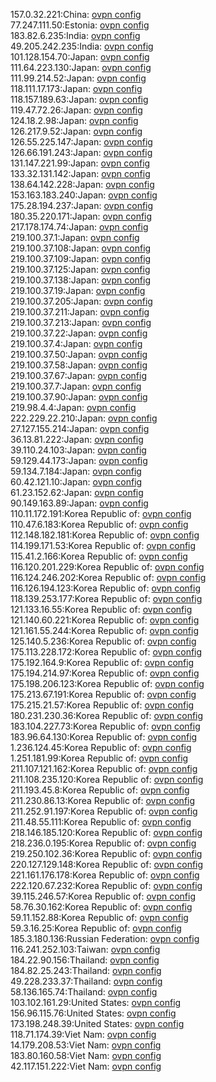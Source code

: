 157.0.32.221:China: [ovpn config](vpn/157_0_32_221.ovpn)  
77.247.111.50:Estonia: [ovpn config](vpn/77_247_111_50.ovpn)  
183.82.6.235:India: [ovpn config](vpn/183_82_6_235.ovpn)  
49.205.242.235:India: [ovpn config](vpn/49_205_242_235.ovpn)  
101.128.154.70:Japan: [ovpn config](vpn/101_128_154_70.ovpn)  
111.64.223.130:Japan: [ovpn config](vpn/111_64_223_130.ovpn)  
111.99.214.52:Japan: [ovpn config](vpn/111_99_214_52.ovpn)  
118.111.17.173:Japan: [ovpn config](vpn/118_111_17_173.ovpn)  
118.157.189.63:Japan: [ovpn config](vpn/118_157_189_63.ovpn)  
119.47.72.26:Japan: [ovpn config](vpn/119_47_72_26.ovpn)  
124.18.2.98:Japan: [ovpn config](vpn/124_18_2_98.ovpn)  
126.217.9.52:Japan: [ovpn config](vpn/126_217_9_52.ovpn)  
126.55.225.147:Japan: [ovpn config](vpn/126_55_225_147.ovpn)  
126.66.191.243:Japan: [ovpn config](vpn/126_66_191_243.ovpn)  
131.147.221.99:Japan: [ovpn config](vpn/131_147_221_99.ovpn)  
133.32.131.142:Japan: [ovpn config](vpn/133_32_131_142.ovpn)  
138.64.142.228:Japan: [ovpn config](vpn/138_64_142_228.ovpn)  
153.163.183.240:Japan: [ovpn config](vpn/153_163_183_240.ovpn)  
175.28.194.237:Japan: [ovpn config](vpn/175_28_194_237.ovpn)  
180.35.220.171:Japan: [ovpn config](vpn/180_35_220_171.ovpn)  
217.178.174.74:Japan: [ovpn config](vpn/217_178_174_74.ovpn)  
219.100.37.1:Japan: [ovpn config](vpn/219_100_37_1.ovpn)  
219.100.37.108:Japan: [ovpn config](vpn/219_100_37_108.ovpn)  
219.100.37.109:Japan: [ovpn config](vpn/219_100_37_109.ovpn)  
219.100.37.125:Japan: [ovpn config](vpn/219_100_37_125.ovpn)  
219.100.37.138:Japan: [ovpn config](vpn/219_100_37_138.ovpn)  
219.100.37.19:Japan: [ovpn config](vpn/219_100_37_19.ovpn)  
219.100.37.205:Japan: [ovpn config](vpn/219_100_37_205.ovpn)  
219.100.37.211:Japan: [ovpn config](vpn/219_100_37_211.ovpn)  
219.100.37.213:Japan: [ovpn config](vpn/219_100_37_213.ovpn)  
219.100.37.22:Japan: [ovpn config](vpn/219_100_37_22.ovpn)  
219.100.37.4:Japan: [ovpn config](vpn/219_100_37_4.ovpn)  
219.100.37.50:Japan: [ovpn config](vpn/219_100_37_50.ovpn)  
219.100.37.58:Japan: [ovpn config](vpn/219_100_37_58.ovpn)  
219.100.37.67:Japan: [ovpn config](vpn/219_100_37_67.ovpn)  
219.100.37.7:Japan: [ovpn config](vpn/219_100_37_7.ovpn)  
219.100.37.90:Japan: [ovpn config](vpn/219_100_37_90.ovpn)  
219.98.4.4:Japan: [ovpn config](vpn/219_98_4_4.ovpn)  
222.229.22.210:Japan: [ovpn config](vpn/222_229_22_210.ovpn)  
27.127.155.214:Japan: [ovpn config](vpn/27_127_155_214.ovpn)  
36.13.81.222:Japan: [ovpn config](vpn/36_13_81_222.ovpn)  
39.110.24.103:Japan: [ovpn config](vpn/39_110_24_103.ovpn)  
59.129.44.173:Japan: [ovpn config](vpn/59_129_44_173.ovpn)  
59.134.7.184:Japan: [ovpn config](vpn/59_134_7_184.ovpn)  
60.42.121.10:Japan: [ovpn config](vpn/60_42_121_10.ovpn)  
61.23.152.62:Japan: [ovpn config](vpn/61_23_152_62.ovpn)  
90.149.163.89:Japan: [ovpn config](vpn/90_149_163_89.ovpn)  
110.11.172.191:Korea Republic of: [ovpn config](vpn/110_11_172_191.ovpn)  
110.47.6.183:Korea Republic of: [ovpn config](vpn/110_47_6_183.ovpn)  
112.148.182.181:Korea Republic of: [ovpn config](vpn/112_148_182_181.ovpn)  
114.199.171.53:Korea Republic of: [ovpn config](vpn/114_199_171_53.ovpn)  
115.41.2.166:Korea Republic of: [ovpn config](vpn/115_41_2_166.ovpn)  
116.120.201.229:Korea Republic of: [ovpn config](vpn/116_120_201_229.ovpn)  
116.124.246.202:Korea Republic of: [ovpn config](vpn/116_124_246_202.ovpn)  
116.126.194.123:Korea Republic of: [ovpn config](vpn/116_126_194_123.ovpn)  
118.139.253.177:Korea Republic of: [ovpn config](vpn/118_139_253_177.ovpn)  
121.133.16.55:Korea Republic of: [ovpn config](vpn/121_133_16_55.ovpn)  
121.140.60.221:Korea Republic of: [ovpn config](vpn/121_140_60_221.ovpn)  
121.161.55.244:Korea Republic of: [ovpn config](vpn/121_161_55_244.ovpn)  
125.140.5.236:Korea Republic of: [ovpn config](vpn/125_140_5_236.ovpn)  
175.113.228.172:Korea Republic of: [ovpn config](vpn/175_113_228_172.ovpn)  
175.192.164.9:Korea Republic of: [ovpn config](vpn/175_192_164_9.ovpn)  
175.194.214.97:Korea Republic of: [ovpn config](vpn/175_194_214_97.ovpn)  
175.198.206.123:Korea Republic of: [ovpn config](vpn/175_198_206_123.ovpn)  
175.213.67.191:Korea Republic of: [ovpn config](vpn/175_213_67_191.ovpn)  
175.215.21.57:Korea Republic of: [ovpn config](vpn/175_215_21_57.ovpn)  
180.231.230.36:Korea Republic of: [ovpn config](vpn/180_231_230_36.ovpn)  
183.104.227.73:Korea Republic of: [ovpn config](vpn/183_104_227_73.ovpn)  
183.96.64.130:Korea Republic of: [ovpn config](vpn/183_96_64_130.ovpn)  
1.236.124.45:Korea Republic of: [ovpn config](vpn/1_236_124_45.ovpn)  
1.251.181.99:Korea Republic of: [ovpn config](vpn/1_251_181_99.ovpn)  
211.107.121.162:Korea Republic of: [ovpn config](vpn/211_107_121_162.ovpn)  
211.108.235.120:Korea Republic of: [ovpn config](vpn/211_108_235_120.ovpn)  
211.193.45.8:Korea Republic of: [ovpn config](vpn/211_193_45_8.ovpn)  
211.230.86.13:Korea Republic of: [ovpn config](vpn/211_230_86_13.ovpn)  
211.252.91.197:Korea Republic of: [ovpn config](vpn/211_252_91_197.ovpn)  
211.48.55.111:Korea Republic of: [ovpn config](vpn/211_48_55_111.ovpn)  
218.146.185.120:Korea Republic of: [ovpn config](vpn/218_146_185_120.ovpn)  
218.236.0.195:Korea Republic of: [ovpn config](vpn/218_236_0_195.ovpn)  
219.250.102.36:Korea Republic of: [ovpn config](vpn/219_250_102_36.ovpn)  
220.127.129.148:Korea Republic of: [ovpn config](vpn/220_127_129_148.ovpn)  
221.161.176.178:Korea Republic of: [ovpn config](vpn/221_161_176_178.ovpn)  
222.120.67.232:Korea Republic of: [ovpn config](vpn/222_120_67_232.ovpn)  
39.115.246.57:Korea Republic of: [ovpn config](vpn/39_115_246_57.ovpn)  
58.76.30.162:Korea Republic of: [ovpn config](vpn/58_76_30_162.ovpn)  
59.11.152.88:Korea Republic of: [ovpn config](vpn/59_11_152_88.ovpn)  
59.3.16.25:Korea Republic of: [ovpn config](vpn/59_3_16_25.ovpn)  
185.3.180.136:Russian Federation: [ovpn config](vpn/185_3_180_136.ovpn)  
116.241.252.103:Taiwan: [ovpn config](vpn/116_241_252_103.ovpn)  
184.22.90.156:Thailand: [ovpn config](vpn/184_22_90_156.ovpn)  
184.82.25.243:Thailand: [ovpn config](vpn/184_82_25_243.ovpn)  
49.228.233.37:Thailand: [ovpn config](vpn/49_228_233_37.ovpn)  
58.136.165.74:Thailand: [ovpn config](vpn/58_136_165_74.ovpn)  
103.102.161.29:United States: [ovpn config](vpn/103_102_161_29.ovpn)  
156.96.115.76:United States: [ovpn config](vpn/156_96_115_76.ovpn)  
173.198.248.39:United States: [ovpn config](vpn/173_198_248_39.ovpn)  
118.71.174.39:Viet Nam: [ovpn config](vpn/118_71_174_39.ovpn)  
14.179.208.53:Viet Nam: [ovpn config](vpn/14_179_208_53.ovpn)  
183.80.160.58:Viet Nam: [ovpn config](vpn/183_80_160_58.ovpn)  
42.117.151.222:Viet Nam: [ovpn config](vpn/42_117_151_222.ovpn)  

